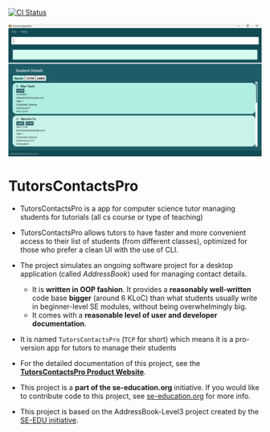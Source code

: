 [![CI Status](https://github.com/se-edu/addressbook-level3/workflows/Java%20CI/badge.svg)](https://github.com/AY2324S2-CS2103T-W10-4/tp/actions)

![Ui](docs/images/Ui.png)

# TutorsContactsPro

* TutorsContactsPro is a app for computer science tutor managing students for tutorials (all cs course or type of teaching)
* TutorsContactsPro allows tutors to have faster and more convenient access to their list of students (from different classes), optimized for those who prefer a clean UI with the use of CLI.

* The project simulates an ongoing software project for a desktop application (called _AddressBook_) used for managing contact details.
  * It is **written in OOP fashion**. It provides a **reasonably well-written** code base **bigger** (around 6 KLoC) than what students usually write in beginner-level SE modules, without being overwhelmingly big.
  * It comes with a **reasonable level of user and developer documentation**.
* It is named `TutorsContactsPro` (`TCP` for short) which means it is a pro-version app for tutors to manage their students
* For the detailed documentation of this project, see the **[TutorsContactsPro Product Website](https://ay2324s2-cs2103t-w10-4.github.io/tp/index.html)**.
* This project is a **part of the se-education.org** initiative. If you would like to contribute code to this project, see [se-education.org](https://se-education.org#https://se-education.org/#contributing) for more info.
* This project is based on the AddressBook-Level3 project created by the [SE-EDU initiative](https://se-education.org).
